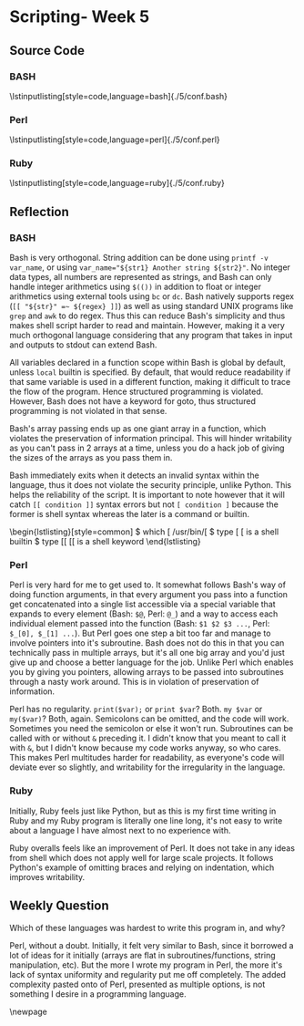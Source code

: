 # Scripting- Week 5
## Source Code
### BASH
\lstinputlisting[style=code,language=bash]{./5/conf.bash}


### Perl
\lstinputlisting[style=code,language=perl]{./5/conf.perl}


### Ruby
\lstinputlisting[style=code,language=ruby]{./5/conf.ruby}


## Reflection
### BASH

Bash is very orthogonal. String addition can be done using `printf -v
var_name`, or using `var_name="${str1} Another string ${str2}"`. No integer
data types, all numbers are represented as strings, and Bash can only handle
integer arithmetics using `$(())` in addition to float or integer arithmetics
using external tools using `bc` or `dc`. Bash natively supports regex (`[[
"${str}" =~ ${regex} ]]`) as well as using standard UNIX programs like `grep`
and `awk` to do regex. Thus this can reduce Bash's simplicity and thus makes
shell script harder to read and maintain. However, making it a very much
orthogonal language considering that any program that takes in input and
outputs to stdout can extend Bash.

All variables declared in a function scope within Bash is global by default,
unless `local` builtin is specified. By default, that would reduce readability
if that same variable is used in a different function, making it difficult to
trace the flow of the program. Hence structured programming is violated.
However, Bash does not have a keyword for goto, thus structured programming is
not violated in that sense.

Bash's array passing ends up as one giant array in a function, which violates
the preservation of information principal. This will hinder writability as you
can't pass in 2 arrays at a time, unless you do a hack job of giving the sizes
of the arrays as you pass them in.

Bash immediately exits when it detects an invalid syntax within the language,
thus it does not violate the security principle, unlike Python. This helps the
reliability of the script. It is important to note however that it will catch
`[[ condition ]]` syntax errors but not `[ condition ]` because the former is
shell syntax whereas the later is a command or builtin.

\begin{lstlisting}[style=common]
$ which [
/usr/bin/[
$ type [
[ is a shell builtin
$ type [[
[[ is a shell keyword
\end{lstlisting}


### Perl

Perl is very hard for me to get used to. It somewhat follows Bash's way of
doing function arguments, in that every argument you pass into a function get
concatenated into a single list accessible via a special variable that expands
to every element (Bash: `$@`, Perl: `@_`) and a way to access each individual
element passed into the function (Bash: `$1 $2 $3 ...`, Perl: `$_[0], $_[1]
...`). But Perl goes one step a bit too far and manage to involve pointers into
it's subroutine. Bash does not do this in that you can technically pass in
multiple arrays, but it's all one big array and you'd just give up and choose a
better language for the job. Unlike Perl which enables you by giving you
pointers, allowing arrays to be passed into subroutines through a nasty
work around. This is in violation of preservation of information.

Perl has no regularity. `print($var);` or `print $var`?  Both. `my $var` or
`my($var)`? Both, again. Semicolons can be omitted, and the code will work.
Sometimes you need the semicolon or else it won't run.  Subroutines can be
called with or without `&` preceding it. I didn't know that you meant to call
it with `&`, but I didn't know because my code works anyway, so who cares.
This makes Perl multitudes harder for readability, as everyone's code will
deviate ever so slightly, and writability for the irregularity in the language.


### Ruby

Initially, Ruby feels just like Python, but as this is my first time writing in
Ruby and my Ruby program is literally one line long, it's not easy to write
about a language I have almost next to no experience with.

Ruby overalls feels like an improvement of Perl. It does not take in any ideas
from shell which does not apply well for large scale projects. It follows
Python's example of omitting braces and relying on indentation, which improves
writability.


## Weekly Question

Which of these languages was hardest to write this program in, and why?

Perl, without a doubt. Initially, it felt very similar to Bash, since it
borrowed a lot of ideas for it initially (arrays are flat in
subroutines/functions, string manipulation, etc). But the more I wrote my
program in Perl, the more it's lack of syntax uniformity and regularity put me
off completely. The added complexity pasted onto of Perl, presented as multiple
options, is not something I desire in a programming language.

\newpage
